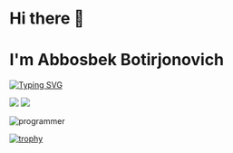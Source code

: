 # Hi there 👋
# I'm Abbosbek Botirjonovich
[![Typing SVG](https://readme-typing-svg.demolab.com?font=Fira+Code&weight=500&size=24&pause=1000&color=7D85F7&center=true&vCenter=true&width=435&lines=I'm+Android+Developer+%F0%9F%A7%91%E2%80%8D%F0%9F%92%BB)](https://git.io/typing-svg)

![](https://github-readme-stats.vercel.app/api?username=AbbosbekMobiler&show_icons=true&theme=radical)
![](https://github-readme-stats-git-masterrstaa-rickstaa.vercel.app/api?username=AbbosbekMobiler&&show_icons=true&theme=dark)

![programmer](https://user-images.githubusercontent.com/102945540/196100970-bbb64e87-fb46-4b47-81dc-3a711ec05572.gif)

[![trophy](https://github-profile-trophy.vercel.app/?username=AbbosbekMobiler&theme=discord)](https://github.com/ryo-ma/github-profile-trophy)

